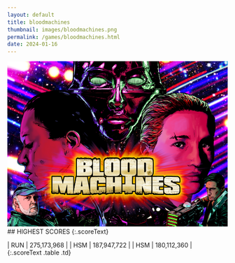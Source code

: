 ```yaml
---
layout: default
title: bloodmachines
thumbnail: images/bloodmachines.png
permalink: /games/bloodmachines.html
date: 2024-01-16
---
```


<img src="../images/bloodmachines.png" class="gameThumbnail img-fluid mx-auto align-middle">
## HIGHEST SCORES
{:.scoreText}

| RUN | 275,173,968 | 
| HSM | 187,947,722 | 
| HSM | 180,112,360 | 
{:.scoreText .table .td}

